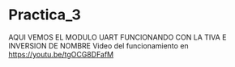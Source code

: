 # Practica_3
AQUI VEMOS EL MODULO UART FUNCIONANDO CON LA TIVA E INVERSION DE NOMBRE Video del funcionamiento en https://youtu.be/tgOCG8DFafM
